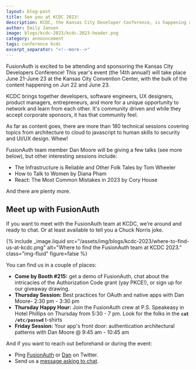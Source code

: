 ```yaml
---
layout: blog-post
title: See you at KCDC 2023! 
description: KCDC, the Kansas City Developer Conference, is happening at the end of this week, and FusionAuth will be there.
author: Emily Jansen
image: blogs/kcdc-2023/kcdc-2023-header.png
category: announcement
tags: conference kcdc
excerpt_separator: "<!--more-->"
---
```


FusionAuth is excited to be attending and sponsoring the Kansas City Developers Conference! This year's event (the 14th annual!) will take place June 21-June 23 at the Kansas City Convention Center, with the bulk of the content happening on Jun 22 and June 23.

<!--more-->

KCDC brings together developers, software engineers, UX designers, product managers, entrepreneurs, and more for a unique opportunity to network and learn from each other. It's community driven and while they accept corporate sponsors, it has that community feel.

As far as content goes, there are more than 180 technical sessions covering topics from architecture to cloud to javascript to human skills to security and UI/UX design. Whew!

FusionAuth team member Dan Moore will be giving a few talks (see more below), but other interesting sessions include:

* The Infrastructure is Reliable and Other Folk Tales by Tom Wheeler
* How to Talk to Women by Diana Pham
* React: The Most Common Mistakes in 2023 by Cory House

And there are plenty more.

## Meet up with FusionAuth

If you want to meet with the FusionAuth team at KCDC, we’re around and ready to chat. Or at least available to tell you a Chuck Norris joke.

{% include _image.liquid src="/assets/img/blogs/kcdc-2023/where-to-find-us-at-kcdc.png" alt="Where to find the FusionAuth team at KCDC 2023." class="img-fluid" figure=false %}

You can find us in a couple of places:

* **Come by Booth #215:** get a demo of FusionAuth, chat about the intricacies of the Authorization Code grant (yay PKCE!), or sign up for our giveaway drawing.
* **Thursday Session:** Best practices for OAuth and native apps with Dan Moore- 2:30 pm - 3:30 pm
* **Thursday Happy Hour:** Join the FusionAuth crew at P.S. Speakeasy in Hotel Phillips on Thursday from 5:30 - 7 pm. Look for the folks in the **<code>cat /etc/passwd</code>** t-shirts
* **Friday Session:** Your app's front door: authentication architectural patterns with Dan Moore @ 9:45 am - 10:45 am 

And if you want to reach out beforehand or during the event:

* Ping [FusionAuth](https://twitter.com/fusionauth) or [Dan](https://twitter.com/mooreds) on Twitter.
* Send us a [message asking to chat](/contact).
